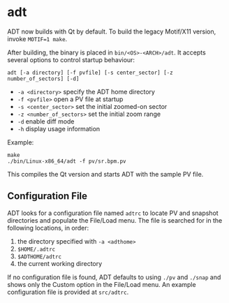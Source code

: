 # adt

ADT now builds with Qt by default. To build the legacy Motif/X11 version,
invoke `MOTIF=1 make`.

After building, the binary is placed in `bin/<OS>-<ARCH>/adt`. It accepts
several options to control startup behaviour:

```
adt [-a directory] [-f pvfile] [-s center_sector] [-z number_of_sectors] [-d]
```

- `-a <directory>` specify the ADT home directory
- `-f <pvfile>` open a PV file at startup
- `-s <center_sector>` set the initial zoomed-on sector
- `-z <number_of_sectors>` set the initial zoom range
- `-d` enable diff mode
- `-h` display usage information

Example:

```
make
./bin/Linux-x86_64/adt -f pv/sr.bpm.pv
```

This compiles the Qt version and starts ADT with the sample PV file.

## Configuration File

ADT looks for a configuration file named `adtrc` to locate PV and snapshot
directories and populate the File/Load menu. The file is searched for in the
following locations, in order:

1. the directory specified with `-a <adthome>`
2. `$HOME/.adtrc`
3. `$ADTHOME/adtrc`
4. the current working directory

If no configuration file is found, ADT defaults to using `./pv` and `./snap`
and shows only the Custom option in the File/Load menu. An example
configuration file is provided at `src/adtrc`.
